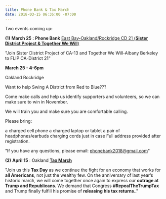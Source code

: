 ```yaml
---
title: Phone Bank & Tax March
date: 2018-03-15 06:36:00 -07:00
---
```


Two events coming up:

**(1)** **March 25** : **Phone Bank**  [East Bay-Oakland/Rockridge CD 21  (**Sister District Project & Together We Will**)](https://www.eventbrite.com/e/east-bay-oaklandrockridge-cd-21-phone-bank-tickets-43715280581?utm_source=eb_email&utm_medium=email&utm_campaign=order_confirmation_email&utm_term=eventname&ref=eemailordconf)

"Join Sister District Project of CA-13 and Together We Will-Albany Berkeley to FLIP CA-District 21"

**March 25 - 4-6pm** 

Oakland Rockridge

Want to help Swing A District from Red to Blue??? 

Come make calls and help us identify supporters and volunteers, so we can make sure to win in November.

We will train you and make sure you are comfortable calling.

Please bring:

a charged cell phone
a charged laptop or tablet
a pair of headphones/earbuds
charging cords just in case
Full address provided after registration. 

"If you have any questions, please email:  phonebank2018@gmail.com"

**(2)** **April 15** : Oakland [**Tax March**](https://taxmarch.org/events/?source=rtttemail20180315)

"Join us this **Tax Day** as we continue the fight for an economy that works for **all Americans**, not just the wealthy few. On the anniversary of last year’s historic march, we will come together once again to express our **outrage at Trump and Republicans**. We demand that Congress **#RepealTheTrumpTax** and Trump finally fulfill his promise of **releasing his tax returns**.."